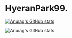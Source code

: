 # HyeranPark99.
[![Anurag's GitHub stats](https://github-readme-stats.vercel.app/api?username=HyeranPark99)](https://github.com/anuraghazra/github-readme-stats)


![Anurag's GitHub stats](https://github-readme-stats.vercel.app/api?username=HyeranPark99&show_icons=true&theme=radical)
